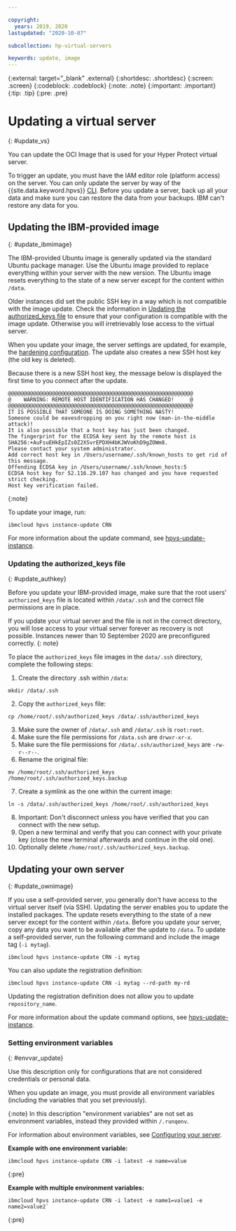 ```yaml
---

copyright:
  years: 2019, 2020
lastupdated: "2020-10-07"

subcollection: hp-virtual-servers

keywords: update, image
---
```


{:external: target="_blank" .external}
{:shortdesc: .shortdesc}
{:screen: .screen}
{:codeblock: .codeblock}
{:note: .note}
{:important: .important}
{:tip: .tip}
{:pre: .pre}

# Updating a virtual server
{: #update_vs}

You can update the OCI Image that is used for your Hyper Protect virtual server.

To trigger an update, you must have the IAM editor role (platform access) on the server.
You can only update the server by way of the {{site.data.keyword.hpvs}} [CLI](https://cloud.ibm.com/docs/hpvs-cli-plugin).
Before you update a server, back up all your data and make sure you can restore the data from your backups. IBM can't restore any data for you.

<!--
{:note}
When updating an image, you must provide all environment variables, including the previously set. -->

## Updating the IBM-provided image
{: #update_ibmimage}

The IBM-provided Ubuntu image is generally updated via the standard Ubuntu package manager. Use the Ubuntu image provided to replace everything within your server with the new version. The Ubuntu image resets everything to the state of a new server except for the content within `/data`.

Older instances did set the public SSH key in a way which is not compatible with the image update.
Check the information in [Updating the authorized_keys file](/docs/services/hp-virtual-servers?topic=hp-virtual-servers-update_vs#update_authkey) to ensure that your configuration is compatible with the image update. Otherwise you will irretrievably lose access to the virtual server.  

When you update your image, the server settings are updated, for example, the [hardening configuration](https://cloud.ibm.com/docs/hp-virtual-servers?topic=hp-virtual-servers-protect_vs). The update also creates a new SSH host key (the old key is deleted).

Because there is a new SSH host key, the message below is displayed the first time to you connect after the update.
```
@@@@@@@@@@@@@@@@@@@@@@@@@@@@@@@@@@@@@@@@@@@@@@@@@@@@@@@@@@@
@    WARNING: REMOTE HOST IDENTIFICATION HAS CHANGED!     @
@@@@@@@@@@@@@@@@@@@@@@@@@@@@@@@@@@@@@@@@@@@@@@@@@@@@@@@@@@@
IT IS POSSIBLE THAT SOMEONE IS DOING SOMETHING NASTY!
Someone could be eavesdropping on you right now (man-in-the-middle attack)!
It is also possible that a host key has just been changed.
The fingerprint for the ECDSA key sent by the remote host is
SHA256:+AuFsuEHkEpIZs0Z2XSvrEPDXH4bKJWVoKhD9gZOWm8.
Please contact your system administrator.
Add correct host key in /Users/username/.ssh/known_hosts to get rid of this message.
Offending ECDSA key in /Users/username/.ssh/known_hosts:5
ECDSA host key for 52.116.29.107 has changed and you have requested strict checking.
Host key verification failed.
```
{:note}

To update your image, run:
```
ibmcloud hpvs instance-update CRN
```
For more information about the update command, see [hpvs-update-instance](https://cloud.ibm.com/docs/hpvs-cli-plugin#hpvsinstanceupdate).

### Updating the authorized_keys file
{: #update_authkey}

Before you update your IBM-provided image, make sure that the root users' `authorized_keys` file is located within `/data/.ssh` and the correct file permissions are in place.

If you update your virtual server and the file is not in the correct directory, you will lose access to your virtual server forever as recovery is not possible. Instances newer than 10 September 2020 are preconfigured correctly.
{: note}

To place the `authorized_keys` file images in the `data/.ssh` directory, complete the following steps:

1. Create the directory .ssh within `/data`:
```
mkdir /data/.ssh
```
2. Copy the `authorized_keys` file:
```
cp /home/root/.ssh/authorized_keys /data/.ssh/authorized_keys
```
3. Make sure the owner of `/data/.ssh` and `/data/.ssh` is `root:root`.
4. Make sure the file permissions for `/data.ssh` are `drwxr-xr-x`.
5. Make sure the file permissions for `/data/.ssh/authorized_keys` are `-rw-r--r--`.
6. Rename the original file:
```
mv /home/root/.ssh/authorized_keys /home/root/.ssh/authorized_keys.backup
```
7. Create a symlink as the one within the current image:
```
ln -s /data/.ssh/authorized_keys /home/root/.ssh/authorized_keys
```
8. Important: Don't disconnect unless you have verified that you can connect with the new setup.
9. Open a new terminal and verify that you can connect with your private key (close the new terminal afterwards and continue in the old one).
10. Optionally delete `/home/root/.ssh/authorized_keys.backup`.

## Updating your own server
{: #update_ownimage}

If you use a self-provided server, you generally don't have access to the virtual server itself (via SSH).
Updating the server enables you to update the installed packages.
The update resets everything to the state of a new server except for the content within `/data`. Before you update your server, copy any data you want to be available after the update to `/data`.
To update a self-provided server, run the following command and include the image tag (`-i mytag`).
```
ibmcloud hpvs instance-update CRN -i mytag
```
You can also update the registration definition:

```
ibmcloud hpvs instance-update CRN -i mytag --rd-path my-rd
```

Updating the registration definition does not allow you to update `repository_name`.

For more information about the update command options, see [hpvs-update-instance](https://cloud.ibm.com/docs/hpvs-cli-plugin#details_iu).

### Setting environment variables
{: #envvar_update}

Use this description only for configurations that are not considered credentials or personal data.

When you update an image, you must provide all environment variables (including the variables that you set previously).

{:note}
In this description "environment variables" are not set as environment variables, instead they provided within `/.runqenv`.

For information about environment variables, see [Configuring your server](https://cloud.ibm.com/docs/hp-virtual-servers?topic=hp-virtual-servers-byoi#byoi_config).

**Example with one environment variable:**

```
ibmcloud hpvs instance-update CRN -i latest -e name=value
```
{:pre}

**Example with multiple environment variables:**

```
ibmcloud hpvs instance-update CRN -i latest -e name1=value1 -e name2=value2`
```
{:pre}
<!--
### Setting environment variables
{: #update_own_image_environment_variables}

{:note}
The following describes how you can configure your server. Be aware that the description may only be used for configurations that are not considered credentials.

For details see [Using your own server](https://cloud.ibm.com/docs/hpvs-cli-plugin#details_iu).    the section within Provisioning > Using your own image
Environment variables need to be allowed by the registration definition, before you can set them.
You can provide environment variable by passing them via the ‘-e’ or ‘--environment’ option (cannot contain “,” at the moment).

You can allow environment variables by the name to “envs_whitelist” array within the registration definition.
Following variables cannot be set: “RUNQ_ROOTDISK”, “RUNQ_RUNQENV”, “RUNQ_SYSTEMD”, “IMAGE_TAG”, “REGION”, “PHASE”, “LPAR_NAME”, “CPC”, “RUNQ_CPU”, “RUNQ_MEM”, “POD”.

Example with one environment variable:

ibmcloud hpvs instance-update CRN -i latest -e name=value

Example with multiple environment variables:

ibmcloud hpvs instance-update CRN -i latest -e name1=value1,name2=value2

-->

